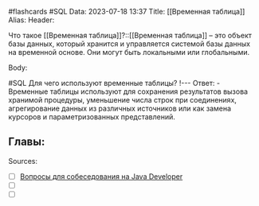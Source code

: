 #flashcards #SQL 
Data: 2023-07-18 13:37
Title: [[Временная таблица]]
Alias:
Header:

Что такое [[Временная таблица]]?::[[Временная таблица]] – это объект базы данных, который хранится и управляется системой базы данных на временной основе. Они могут быть локальными или глобальными.
<!--SR:!2023-11-03,10,310-->



Body:


#SQL 
Для чего используют временные таблицы?
!---
Ответ:
	- Временные таблицы используют для сохранения результатов вызова хранимой процедуры, уменьшение числа строк при соединениях, агрегирование данных из различных источников или как замена курсоров и параметризованных представлений.
<!--SR:!2023-10-30,4,284-->




Главы:
-


Sources:
- [ ] [Вопросы для собеседования на Java Developer](https://github.com/enhorse/java-interview/blob/master/README.md#%D0%9E%D0%9E%D0%9F)
- [ ] []()
- [ ] []()
